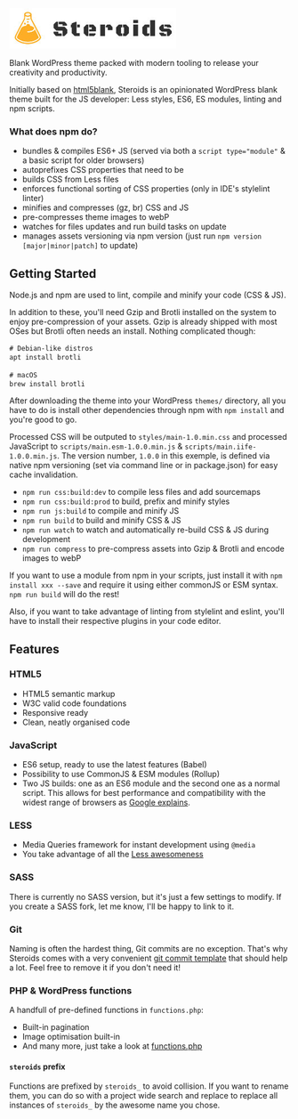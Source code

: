 ![Steroid's logo](https://github.com/Buzut/steroids/blob/master/img/logo.jpg)

Blank WordPress theme packed with modern tooling to release your creativity and productivity.

Initially based on [html5blank](http://html5blank.com), Steroids is an opinionated WordPress blank theme built for the JS developer: Less styles, ES6, ES modules, linting and npm scripts.

### What does npm do?
* bundles & compiles ES6+ JS (served via both a `script type="module"` & a basic script for older browsers)
* autoprefixes CSS properties that need to be
* builds CSS from Less files
* enforces functional sorting of CSS properties (only in IDE's stylelint linter)
* minifies and compresses (gz, br) CSS and JS
* pre-compresses theme images to webP
* watches for files updates and run build tasks on update
* manages assets versioning via npm version (just run `npm version [major|minor|patch]` to update)

## Getting Started
Node.js and npm are used to lint, compile and minify your code (CSS & JS).

In addition to these, you'll need Gzip and Brotli installed on the system to enjoy pre-compression of your assets. Gzip is already shipped with most OSes but Brotli often needs an install. Nothing complicated though:

```
# Debian-like distros
apt install brotli

# macOS
brew install brotli
```

After downloading the theme into your WordPress `themes/` directory, all you have to do is install other dependencies through npm with `npm install` and you're good to go.

Processed CSS will be outputed to `styles/main-1.0.min.css` and processed JavaScript to `scripts/main.esm-1.0.0.min.js` & `scripts/main.iife-1.0.0.min.js`. The version number, `1.0.0` in this exemple, is defined via native npm versioning (set via command line or in package.json) for easy cache invalidation.

* `npm run css:build:dev` to compile less files and add sourcemaps
* `npm run css:build:prod` to build, prefix and minify styles
* `npm run js:build` to compile and minify JS
* `npm run build` to build and minify CSS & JS
* `npm run watch` to watch and automatically re-build CSS & JS during development
* `npm run compress` to pre-compress assets into Gzip & Brotli and encode images to webP

If you want to use a module from npm in your scripts, just install it with `npm install xxx --save` and require it using either commonJS or ESM syntax. `npm run build` will do the rest!

Also, if you want to take advantage of linting from stylelint and eslint, you'll have to install their respective plugins in your code editor.

## Features

### HTML5
* HTML5 semantic markup
* W3C valid code foundations
* Responsive ready
* Clean, neatly organised code

### JavaScript
* ES6 setup, ready to use the latest features (Babel)
* Possibility to use CommonJS & ESM modules (Rollup)
* Two JS builds: one as an ES6 module and the second one as a normal script. This allows for best performance and compatibility with the widest range of browsers as [Google explains](https://developers.google.com/web/fundamentals/primers/modules).

### LESS
* Media Queries framework for instant development using `@media`
* You take advantage of all the [Less awesomeness](http://lesscss.org/)

### SASS
There is currently no SASS version, but it's just a few settings to modify. If you create a SASS fork, let me know, I'll be happy to link to it.

### Git
Naming is often the hardest thing, Git commits are no exception. That's why Steroids comes with a very convenient [git commit template](https://github.com/Buzut/git-emojis-hook) that should help a lot. Feel free to remove it if you don't need it!

### PHP & WordPress functions
A handfull of pre-defined functions in `functions.php`:

* Built-in pagination
* Image optimisation built-in
* And many more, just take a look at [functions.php](functions.php)

#### `steroids` prefix
Functions are prefixed by `steroids_` to avoid collision. If you want to rename them, you can do so with a project wide search and replace to replace all instances of `steroids_` by the awesome name you chose.
